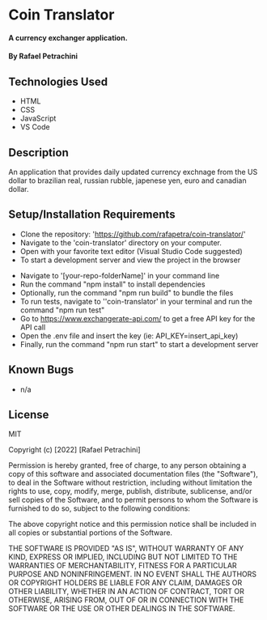 # Coin Translator

#### A currency exchanger application.

#### By Rafael Petrachini

## Technologies Used

- HTML
- CSS
- JavaScript
- VS Code

## Description

An application that provides daily updated currency exchnage from the US dollar to brazilian real, russian rubble, japenese yen, euro and canadian dollar.

## Setup/Installation Requirements

- Clone the repository: 'https://github.com/rafapetra/coin-translator/'
- Navigate to the 'coin-translator' directory on your computer.
- Open with your favorite text editor (Visual Studio Code suggested)
- To start a development server and view the project in the browser

* Navigate to '[your-repo-folderName]' in your command line
* Run the command "npm install" to install dependencies
* Optionally, run the command "npm run build" to bundle the files
* To run tests, navigate to ''coin-translator' in your terminal and run the command "npm run test"
* Go to https://www.exchangerate-api.com/ to get a free API key for the API call
* Open the .env file and insert the key (ie: API_KEY=insert_api_key)
* Finally, run the command "npm run start" to start a development server

## Known Bugs

- n/a

## License

MIT

Copyright (c) [2022] [Rafael Petrachini]

Permission is hereby granted, free of charge, to any person obtaining a copy of this software and associated documentation files (the "Software"), to deal in the Software without restriction, including without limitation the rights to use, copy, modify, merge, publish, distribute, sublicense, and/or sell copies of the Software, and to permit persons to whom the Software is furnished to do so, subject to the following conditions:

The above copyright notice and this permission notice shall be included in all copies or substantial portions of the Software.

THE SOFTWARE IS PROVIDED "AS IS", WITHOUT WARRANTY OF ANY KIND, EXPRESS OR IMPLIED, INCLUDING BUT NOT LIMITED TO THE WARRANTIES OF MERCHANTABILITY, FITNESS FOR A PARTICULAR PURPOSE AND NONINFRINGEMENT. IN NO EVENT SHALL THE AUTHORS OR COPYRIGHT HOLDERS BE LIABLE FOR ANY CLAIM, DAMAGES OR OTHER LIABILITY, WHETHER IN AN ACTION OF CONTRACT, TORT OR OTHERWISE, ARISING FROM, OUT OF OR IN CONNECTION WITH THE SOFTWARE OR THE USE OR OTHER DEALINGS IN THE SOFTWARE.
